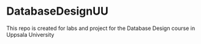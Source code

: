 # DatabaseDesignUU
This repo is created for labs and project for the Database Design course in Uppsala University
